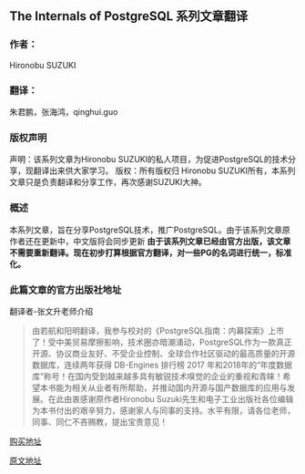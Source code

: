## The Internals of PostgreSQL 系列文章翻译

### 作者：
Hironobu SUZUKI

### 翻译：
朱君鹏，张海鸿，qinghui.guo


### 版权声明

声明：该系列文章为Hironobu SUZUKI的私人项目，为促进PostgreSQL的技术分享，现翻译出来供大家学习。
版权：所有版权归 Hironobu SUZUKI所有，本系列文章只是负责翻译和分享工作，再次感谢SUZUKI大神。

### 概述
本系列文章，旨在分享PostgreSQL技术，推广PostgreSQL。由于该系列文章原作者还在更新中，中文版将会同步更新
**由于该系列文章已经由官方出版，该文章不需要重新翻译。现在初步打算根据官方翻译，对一些PG的名词进行统一，标准化。**

### 此篇文章的官方出版社地址
翻译者-张文升老师介绍
>由若航和阳明翻译，我参与校对的《PostgreSQL指南：内幕探索》上市了！受中美贸易摩擦影响，技术圈亦暗潮涌动，PostgreSQL作为一款真正开源、协议商业友好、不受企业控制、全球合作社区驱动的最高质量的开源数据库，连续两年获得 DB-Engines 排行榜 2017 年和2018年的“年度数据库”称号！在国内受到越来越多具有敏锐技术嗅觉的企业的重视和青睐！希望本书能为相关从业者有所帮助，并推动国内开源与国产数据库的应用与发展。在此由衷感谢原作者Hironobu Suzuki先生和电子工业出版社各位编辑为本书付出的艰辛努力，感谢家人与同事的支持。水平有限，请各位老师，同事、同仁不吝赐教，提出宝贵意见！


[购买地址](https://item.m.jd.com/product/12527505.html)

[原文地址](http://www.interdb.jp/pg/index.html)
